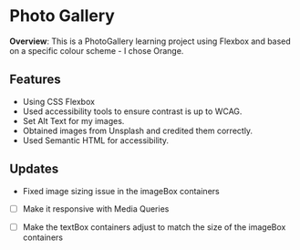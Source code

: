 # Photo Gallery

**Overview**: This is a PhotoGallery learning project using Flexbox and based on a specific colour scheme - I chose Orange. 

## Features
- Using CSS Flexbox
- Used accessibility tools to ensure contrast is up to WCAG. 
- Set Alt Text for my images.
- Obtained images from Unsplash and credited them correctly.  
- Used Semantic HTML for accessibility.
<!-- - Made it responsive. TBD  -->

## Updates
- Fixed image sizing issue in the imageBox containers
- [ ] Make it responsive with Media Queries
- [ ] Make the textBox containers adjust to match the size of the imageBox containers



